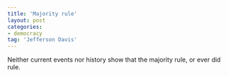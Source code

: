 ```yaml
---
title: 'Majority rule'
layout: post
categories:
- democracy
tag: 'Jefferson Davis'
---
```


Neither current events nor history show that the majority rule, or ever did rule.